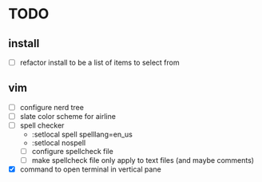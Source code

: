 # TODO

## install

- [ ] refactor install to be a list of items to select from

## vim

- [ ] configure nerd tree
- [ ] slate color scheme for airline
- [ ] spell checker
  - :setlocal spell spelllang=en_us
  - :setlocal nospell
  - [ ] configure spellcheck file
  - [ ] make spellcheck file only apply to text files (and maybe comments)
- [X] command to open terminal in vertical pane
